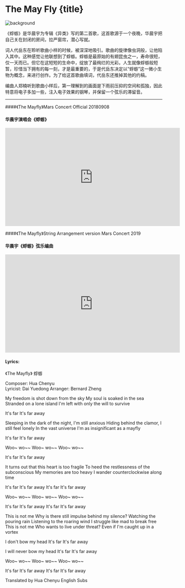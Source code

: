# The May Fly {title}
![background](https://s1.ax1x.com/2020/06/22/N85d6H.jpg)

《蜉蝣》是华晨宇为专辑《异类》写的第二首歌，这首歌源于一个夜晚，华晨宇把自己关在封闭的房间，拉严窗帘，潜心写就。

词人代岳东在聆听歌曲小样的时候，被深深地吸引。歌曲的旋律像虫洞般，让他陷入其中。这种感觉让他联想到了蜉蝣。蜉蝣是最原始的有翅昆虫之一，寿命很短，仅一天而已。但它在这短短的生命中，绽放了最绚烂的光彩。人生就像蜉蝣般短暂，珍惜当下拥有的每一刻，才是最重要的，于是代岳东决定以“蜉蝣”这一微小生物为概念，来进行创作。为了给这首歌曲填词，代岳东还推掉其他的约稿。

编曲人郑楠听到歌曲小样后，第一理解到的画面是下雨前压抑的空间和孤独，因此特意将电子多加一些，注入电子效果的钢琴，并保留一个弦乐的滞留音。 

---------------------------------

####《The Mayfly》Mars Concert Official 20180908
#### 华晨宇演唱会《蜉蝣》

<iframe width="560" height="315" src="https://www.youtube.com/embed/52iZV_Clyr0" frameborder="0" allow="accelerometer; autoplay; encrypted-media; gyroscope; picture-in-picture" allowfullscreen></iframe>

####《The Mayfly》String Arrangement version Mars Concert 2019
#### 华晨宇《蜉蝣》弦乐编曲

<iframe width="560" height="315" src="https://www.youtube.com/embed/esUmLYlQ_X4" frameborder="0" allow="accelerometer; autoplay; encrypted-media; gyroscope; picture-in-picture" allowfullscreen></iframe>

#### Lyrics:
<div class="box">
《The Mayfly》
     蜉蝣  
    
Composer: Hua Chenyu  
Lyricist: Dai Yuedong
Arranger: Bernard Zheng

My freedom is shot down from the sky
My soul is soaked in the sea
Stranded on a lone island
I'm left with only the will to survive

It's far
It's far away

Sleeping in the dark of the night, I'm still anxious
Hiding behind the clamor, I still feel lonely
In the vast universe
I'm as insignificant as a mayfly

It's far
It's far away

Woo~ wo~~
Woo~ wo~~
Woo~ wo~~

It's far
It's far away

It turns out that this heart is too fragile
To heed the restlessness of the subconscious
My memories are too heavy
I wander counterclockwise along time

It's far
It's far away
It's far
It's far away

Woo~ wo~~
Woo~ wo~~
Woo~ wo~~

It's far
It's far away
It's far
It's far away

This is not me
Why is there still impulse behind my silence?
Watching the pouring rain
Listening to the roaring wind
I struggle like mad to break free
This is not me
Who wants to live under threat?
Even if I'm caught up in a vortex

I don't bow my head
It's far
It's far away

I will never bow my head
It's far
It's far away

Woo~ wo~~
Woo~ wo~~
Woo~ wo~~

It's far
It's far away
It's far
It's far away

Translated by Hua Chenyu English Subs
</div>